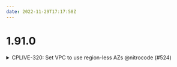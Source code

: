 ```yaml
---
date: 2022-11-29T17:17:58Z
---
```


# 1.91.0

<details>
  <summary>CPLIVE-320: Set VPC to use region-less AZs @nitrocode (#524)</summary>

### what
* Set VPC to use region-less AZs

### why
* Prevent having to set VPC AZs within global region defaults

### references
* CPLIVE-320


</details>